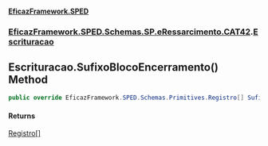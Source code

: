 #### [EficazFramework.SPED](EficazFrameworkSPED.md 'EficazFramework SPED')
### [EficazFramework.SPED.Schemas.SP.eRessarcimento.CAT42](EficazFramework.SPED.Schemas.SP.eRessarcimento.CAT42.md 'EficazFramework.SPED.Schemas.SP.eRessarcimento.CAT42').[Escrituracao](EficazFramework.SPED.Schemas.SP.eRessarcimento.CAT42/Escrituracao.md 'EficazFramework.SPED.Schemas.SP.eRessarcimento.CAT42.Escrituracao')

## Escrituracao.SufixoBlocoEncerramento() Method

```csharp
public override EficazFramework.SPED.Schemas.Primitives.Registro[] SufixoBlocoEncerramento();
```

#### Returns
[Registro](EficazFramework.SPED.Schemas.Primitives/Registro.md 'EficazFramework.SPED.Schemas.Primitives.Registro')[[]](https://docs.microsoft.com/en-us/dotnet/api/System.Array 'System.Array')